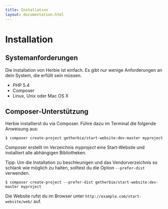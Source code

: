 ```yaml
---
title: Installation
layout: documentation.html
---
```


# Installation


## Systemanforderungen

Die Installation von Herbie ist einfach. Es gibt nur wenige Anforderungen an
dein System, die erfüllt sein müssen.

- PHP 5.4
- Composer
- Linux, Unix oder Mac OS X


## Composer-Unterstützung

Herbie installierst du via Composer. Führe dazu im Terminal die folgende Anweisung aus:

    $ composer create-project getherbie/start-website:dev-master myproject

Composer erstellt im Verzeichnis *myproject* eine Start-Website und installiert alle 
abhängigen Bibliotheken.

Tipp: Um die Installation zu beschleunigen und das Vendorverzeichnis so schlank wie möglich
zu halten, solltest du die Option `--prefer-dist` verwenden.

    $ composer create-project --prefer-dist getherbie/start-website:dev-master myproject

Die Website rufst du im Browser unter `http://example.com/start-website/web/` auf.
